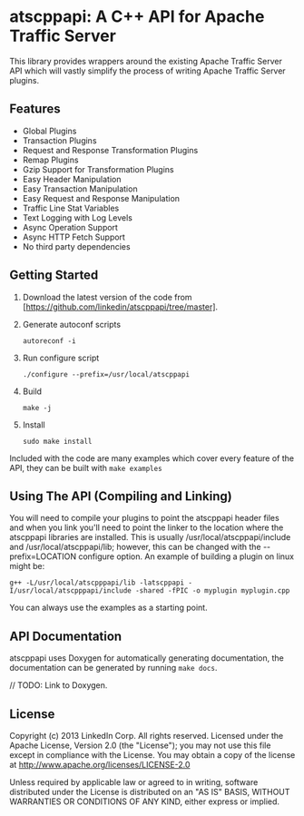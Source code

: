 atscppapi: A C++ API for Apache Traffic Server
=========================
This library provides wrappers around the existing Apache Traffic Server API which will vastly simplify the process of writing Apache Traffic Server plugins.

Features
---------------------------------
* Global Plugins
* Transaction Plugins
* Request and Response Transformation Plugins
* Remap Plugins
* Gzip Support for Transformation Plugins
* Easy Header Manipulation
* Easy Transaction Manipulation
* Easy Request and Response Manipulation
* Traffic Line Stat Variables
* Text Logging with Log Levels
* Async Operation Support
* Async HTTP Fetch Support
* No third party dependencies


Getting Started
-------------------------
1. Download the latest version of the code from [https://github.com/linkedin/atscppapi/tree/master].
2. Generate autoconf scripts

    `autoreconf -i`
3. Run configure script

    `./configure --prefix=/usr/local/atscppapi`
4. Build

    `make -j`
5. Install

    `sudo make install`

Included with the code are many examples which cover every feature of the API, they can be built with `make examples`

Using The API (Compiling and Linking)
---------------------------
You will need to compile your plugins to point the atscppapi header files and when you link you'll need to point the linker to the location where
the atscppapi libraries are installed. This is usually /usr/local/atscppapi/include and /usr/local/atscppapi/lib; however, this can be changed
with the --prefix=LOCATION configure option. An example of building a plugin on linux might be:

 `g++ -L/usr/local/atscpppapi/lib -latscppapi -I/usr/local/atscpppapi/include -shared -fPIC -o myplugin myplugin.cpp`
 
You can always use the examples as a starting point.
 
API Documentation
----------------
atscppapi uses Doxygen for automatically generating documentation, the documentation can be generated by running `make docs`.

// TODO: Link to Doxygen.

License
---------------------
Copyright (c) 2013 LinkedIn Corp. All rights reserved. 
Licensed under the Apache License, Version 2.0 (the "License"); you may not use this file
except in compliance with the License. You may obtain a copy of the license at
http://www.apache.org/licenses/LICENSE-2.0

Unless required by applicable law or agreed to in writing, software distributed under the
License is distributed on an "AS IS" BASIS, WITHOUT WARRANTIES OR CONDITIONS OF ANY KIND,
either express or implied.
